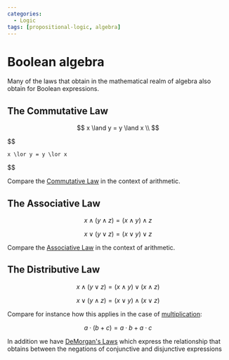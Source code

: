 ```yaml
---
categories:
  - Logic
tags: [propositional-logic, algebra]
---
```


# Boolean algebra

Many of the laws that obtain in the mathematical realm of algebra also obtain for Boolean expressions.

## The Commutative Law

$$
    x \land y = y \land x \\
$$

$$

    x \lor y = y \lor x
$$

Compare the [Commutative Law](/Mathematics/Prealgebra/Whole_numbers.md#the-commutative-property) in the context of arithmetic.

## The Associative Law

$$
    x   \land (y \land z) = (x \land y) \land z
$$

$$
    x   \lor (y \lor z) = (x \lor y) \lor z
$$

Compare the [Associative Law](/Mathematics/Prealgebra/Whole_numbers.md#the-associative-property) in the context of arithmetic.

## The Distributive Law

$$
    x \land (y \lor z) = (x \land y) \lor (x \land z)
$$

$$
    x \lor (y \land z) = (x \lor y) \land (x \lor z)
$$

Compare for instance how this applies in the case of [multiplication](/Mathematics/Prealgebra/Distributivity.md):

$$
    a \cdot (b + c) = a \cdot b + a \cdot c
$$

In addition we have [DeMorgan's Laws](/Logic/Laws_and_theorems.md/DeMorgan's_Laws.md) which express the relationship that obtains between the negations of conjunctive and disjunctive expressions

